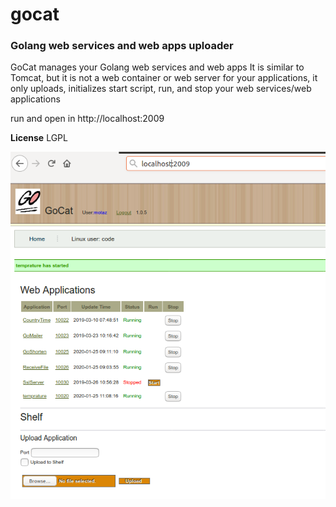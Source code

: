 # gocat
<h3>Golang web services and web apps uploader</h3>
GoCat manages your Golang web services and web apps
It is similar to Tomcat, but it is not a web container or web server for your applications, it only uploads, initializes start script, run, and stop your web services/web applications

run and open in http://localhost:2009



<b>License</b>
LGPL

<img src='gocat.png' />
